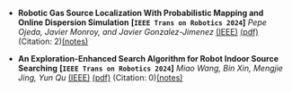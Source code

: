 - **Robotic Gas Source Localization With Probabilistic Mapping and Online Dispersion Simulation**
 **[`IEEE Trans on Robotics 2024`]** *Pepe Ojeda, Javier Monroy, and Javier Gonzalez-Jimenez* [(IEEE)](https://ieeexplore.ieee.org/abstract/document/10592836) [(pdf)](./Robotic%20Gas%20Source%20Localization%20With%20Probabilistic%20Mapping%20and%20Online%20Dispersion%20Simulation.pdf) (Citation: 2)[(notes)](./notes/gsl_mapping.md)


- **An Exploration-Enhanced Search Algorithm for Robot Indoor Source Searching**
 **[`IEEE Trans on Robotics 2024`]** *Miao Wang, Bin Xin, Mengjie Jing, Yun Qu* [(IEEE)](https://ieeexplore.ieee.org/abstract/document/10665938) [(pdf)](./An%20Exploration-Enhanced%20Search%20Algorithm%20for%20Robot%20Indoor%20Source%20Searching.pdf) (Citation: 0)[(notes)](./notes/exploration_enhanced.md) 